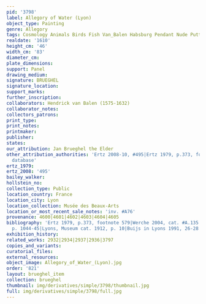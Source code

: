 ```yaml
---
pid: '3798'
label: Allegory of Water (Lyon)
object_type: Painting
genre: Allegory
tags: Cosmology Animals Birds Fish Van_Balen Habsburg Pendant Nude Putti Landscape
realdate: '1610'
height_cm: '46'
width_cm: '83'
diameter_cm: 
plate_dimensions: 
support: Panel
drawing_medium: 
signature: BRUEGHEL
signature_location: 
support_marks: 
further_inscription: 
collaborators: Hendrick van Balen (1575-1632)
collaborator_notes: 
collectors_patrons: 
print_type: 
print_notes: 
printmaker: 
publisher: 
states: 
our_attribution: Jan Brueghel the Elder
other_attribution_authorities: 'Ertz 2008-10, #495|Ertz 1979, p.373, footnote 579|Honig
  database'
ertz_1979: 
ertz_2008: '495'
bailey_walker: 
hollstein_no: 
collection_type: Public
location_country: France
location_city: Lyon
location_collection: Musée des Beaux-Arts
location_or_most_recent_sale_notes: 'inv. #A76'
provenance: 4600|4601|4602|4603|4604|4605
bibliography: 'Ertz 1979, p.373, footnote 579|Werche 2004, cat. #A.135|Ertz 2008-10,
  p. 1044-45|Lyons, Museum cat. 1912, p. 10|Buijs in Lyons 1991, 26-28'
exhibition_history: 
related_works: 2932|2934|2937|2936|3797
copies_and_variants: 
curatorial_files: 
external_resources: 
object_image: Allegory_of_Water_(Lyon).jpg
order: '821'
layout: brueghel_item
collection: brueghel
thumbnail: img/derivatives/simple/3798/thumbnail.jpg
full: img/derivatives/simple/3798/full.jpg
---
```

